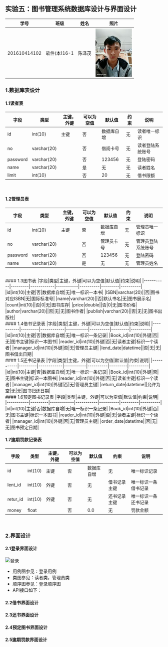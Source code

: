 ## 实验五：图书管理系统数据库设计与界面设计
|学号|班级|姓名|照片|
|:-------:|:-------------: | :----------:|:---:|
|201610414102|软件(本)16-1|陈泽茂|![wo](../test1/wo.jpg)
### 1.数据库表设计
#### 1.1读者表
|字段|类型|主键，外键|可以为空值|默认值|约束|说明|
|-----------|---------|------------|-----------|----------|---------|----------|
|id|int(10)|主键|否|数据库自增|无|读者唯一标识|
|no|varchar(20)||否|借阅卡号|无|读者登陆系统账号|
|password|varchar(20)||否|123456|无|登陆密码|
|name|varchar(20)||是|无|无|读者姓名|
|limit|int(10)||否|20|无|借书限额|
<br>

#### 1.2管理员表
|字段|类型|主键，外键|可以为空值|默认值|约束|说明|
|-----------|---------|------------|-----------|----------|---------|----------|
|id|int(10)|主键|否|数据库自增|无|管理员唯一标识|
|no|varchar(20)||否|管理员卡号|无|管理员登陆系统账号|
|password|varchar(20)||否|123456|无|登陆密码|
|name|varchar(20)||是|无|无|管理员姓名|
<br>
#### 1.3图书表
|字段|类型|主键，外键|可以为空值|默认值|约束|说明|
|-----------|---------|------------|-----------|----------|---------|----------|
|id|int(10)|主键|否|数据库自增|无|唯一标识一本书|
|ISBN|varchar(20)||否|图书对应ISBN|无|国际标准号|
|name|varchar(20)||否|默认书名|无|图书展示名|
|count|int(10)||否|0|无|图书库存|
|price|double||否|0|无|图书价格|
|author|varchar(20)||否|无|无|图书作者|
|publish|varchar(20)||否|无|无|图书出版社|
<br>
#### 1.4借书记录表
|字段|类型|主键，外键|可以为空值|默认值|约束|说明|
|-----------|---------|------------|-----------|----------|---------|----------|
|id|int(10)|主键|否|数据库自增|无|唯一标识一条记录|
|Book_id|int(10)|外键|否|无|图书主键|标识一本图书|
|reader_id|int(10)|外键|否|无|读者主键|标识一个读者|
|manager_id|int(10)|外键|否|无|管理员主键|
|lend_date|datetime||否|无|无|图书借出日期|
<br>
#### 1.5还书记录表
|字段|类型|主键，外键|可以为空值|默认值|约束|说明|
|-----------|---------|------------|-----------|----------|---------|----------|
|id|int(10)|主键|否|数据库自增|无|唯一标识一条记录|
|Book_id|int(10)|外键|否|无|图书主键|标识一本图书|
|reader_id|int(10)|外键|否|无|读者主键|标识一个读者|
|manager_id|int(10)|外键|否|无|管理员主键|
|return_date|datetime||允许为空|无|无|图书归还日期|
<br>
#### 1.6预定图书记录表
|字段|类型|主键，外键|可以为空值|默认值|约束|说明|
|-----------|---------|------------|-----------|----------|---------|----------|
|id|int(10)|主键|否|数据库自增|无|唯一标识一条记录|
|Book_id|int(10)|外键|否|无|图书主键|标识一本图书|
|reader_id|int(10)|外键|否|无|读者主键|标识一个读者|
|manager_id|int(10)|外键|否|无|管理员主键|
|order_date|datetime||否|无|无|图书预定日期|
<br>

#### 1.7逾期罚款记录表
|字段|类型|主键，外键|可以为空值|默认值|约束|说明|
|-----------|---------|------------|-----------|----------|---------|----------|
|id|int(10)|主键|否|数据库自增|无|唯一标识记录|
|lent_id|int(10)|外键|否|无|借书记录主键|唯一标识一条借书记录|
|retur_id|int(10)|外键|否|无|还书记录主键|唯一标识一条还书记录|
|money|float||否|0.0|无|罚款金额|
<br>

### 2.界面设计
#### 2.1登录界面设计
![登录]()
- 用例图参见：登录用例
- 类图参见：读者类，管理员类
- 顺序图参见：登录顺序图
- API接口如下：
#### 2.2借书界面设计
#### 2.3还书界面设计
#### 2.4预定图书界面设计
#### 2.5逾期罚款界面设计